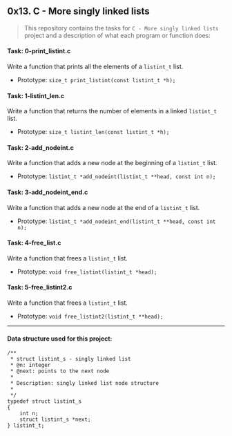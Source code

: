 ## 0x13. C - More singly linked lists

> This repository contains the tasks for `C - More singly linked lists` project and a description of what each program or function does:

#### Task: 0-print_listint.c
Write a function that prints all the elements of a `listint_t` list.
* Prototype: `size_t print_listint(const listint_t *h);`

#### Task: 1-listint_len.c
Write a function that returns the number of elements in a linked `listint_t` list.
* Prototype: `size_t listint_len(const listint_t *h);`

#### Task: 2-add_nodeint.c
Write a function that adds a new node at the beginning of a `listint_t` list.
* Prototype: `listint_t *add_nodeint(listint_t **head, const int n);`

#### Task: 3-add_nodeint_end.c
Write a function that adds a new node at the end of a `listint_t` list.
* Prototype: `listint_t *add_nodeint_end(listint_t **head, const int n);`

#### Task: 4-free_list.c
Write a function that frees a `listint_t` list.
* Prototype: `void free_listint(listint_t *head);`

#### Task: 5-free_listint2.c
Write a function that frees a `listint_t` list.
* Prototype: `void free_listint2(listint_t **head);`

___

#### Data structure used for this project:

```
/**
 * struct listint_s - singly linked list
 * @n: integer
 * @next: points to the next node
 *
 * Description: singly linked list node structure
 * 
 */
typedef struct listint_s
{
    int n;
    struct listint_s *next;
} listint_t;
```



